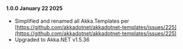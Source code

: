 #### 1.0.0 January 22 2025 ####

* Simplified and renamed all Akka.Templates per [https://github.com/akkadotnet/akkadotnet-templates/issues/225](https://github.com/akkadotnet/akkadotnet-templates/issues/225)
* Upgraded to Akka.NET v1.5.36
